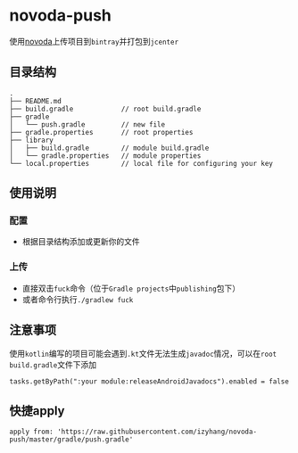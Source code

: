 # novoda-push
使用[novoda](https://github.com/novoda/bintray-release)上传项目到`bintray`并打包到`jcenter`

## 目录结构
```
.
├── README.md
├── build.gradle            // root build.gradle
├── gradle
│   └── push.gradle         // new file
├── gradle.properties       // root properties
├── library
│   ├── build.gradle        // module build.gradle
│   └── gradle.properties   // module properties
└── local.properties        // local file for configuring your key
```

## 使用说明

### 配置
- 根据目录结构添加或更新你的文件

### 上传
- 直接双击`fuck`命令（位于`Gradle projects`中`publishing`包下）
- 或者命令行执行```./gradlew fuck```

## 注意事项
使用`kotlin`编写的项目可能会遇到`.kt`文件无法生成`javadoc`情况，可以在`root build.gradle`文件下添加
```
tasks.getByPath(":your module:releaseAndroidJavadocs").enabled = false
```

## 快捷apply
```
apply from: 'https://raw.githubusercontent.com/izyhang/novoda-push/master/gradle/push.gradle'
```